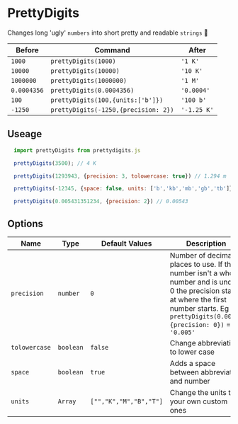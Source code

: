 # PrettyDigits

Changes long 'ugly' `numbers` into short pretty and readable `strings` 🌸

| Before      | Command      | After       |
|-------------|-------------|-------------|
| `1000`      | `prettyDigits(1000)`     | `'1 K'`     |
| `10000`     | `prettyDigits(10000)`    | `'10 K'`    |
| `1000000`   | `prettyDigits(1000000)`     | `'1 M'`     |
| `0.0004356` | `prettyDigits(0.0004356)`  | `'0.0004'`  |
| `100`       | `prettyDigits(100,{units:['b']})`   | `'100 b'`   |
| `-1250`     | `prettyDigits(-1250,{precision: 2})` | `'-1.25 K'` |

## Useage

```javascript
  import prettyDigits from prettydigits.js

  prettyDigits(3500); // 4 K

  prettyDigits(1293943, {precision: 3, tolowercase: true}) // 1.294 m

  prettyDigits(-12345, {space: false, units: ['b','kb','mb','gb','tb']}) // -12kb

  prettyDigits(0.005431351234, {precision: 2}) // 0.00543
```
## Options

| Name          | Type      | Default Values         | Description                                  |
|---------------|-----------|------------------------|----------------------------------------------|
| `precision`   | `number`  | `0`                    | Number of decimal places to use. If the number isn't a whole number and is under 0 the precision starts at where the first number starts. Eg `prettyDigits(0.0053,{precision: 0})` = `'0.005'`             |
| `tolowercase` | `boolean` | `false`                | Change abbreviation to lower case            |
| `space`       | `boolean` | `true`                 | Adds a space between abbreviation and number |
| `units`       | `Array`   | `["","K","M","B","T"]` | Change the units to your own custom ones     |
